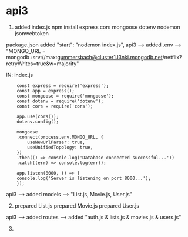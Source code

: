 # api3

1.  added index.js
    npm install express cors mongoose dotenv nodemon jsonwebtoken

package.json added "start": "nodemon index.js",
api3 --> added .env -->
"MONGO_URL = mongodb+srv://max:gummersbach@cluster1.l3nki.mongodb.net/netflix?retryWrites=true&w=majority"

IN: index.js

        const express = require('express');
        const app = express();
        const mongoose = require('mongoose');
        const dotenv = require('dotenv');
        const cors = require('cors');

        app.use(cors());
        dotenv.config();

        mongoose
        .connect(process.env.MONGO_URL, {
            useNewUrlParser: true,
            useUnifiedTopology: true,
        })
        .then(() => console.log('Database connected successful...'))
        .catch((err) => console.log(err));

        app.listen(8000, () => {
        console.log('Server is listening on port 8000...');
        });

api3 --> added models --> "List.js, Movie.js, User.js"

2.  prepared List.js
    prepared Movie.js
    prepared User.js

api3 --> added routes --> added "auth.js & lists.js & movies.js & users.js"

3.
